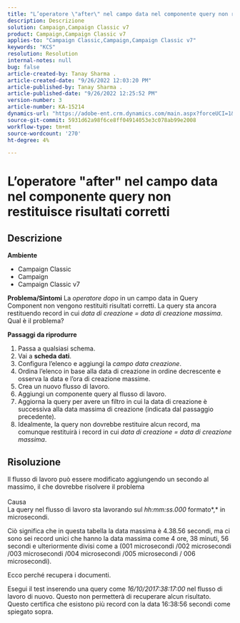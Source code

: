 ```yaml
---
title: "L’operatore \"after\" nel campo data nel componente query non restituisce risultati corretti"
description: Descrizione
solution: Campaign,Campaign Classic v7
product: Campaign,Campaign Classic v7
applies-to: "Campaign Classic,Campaign,Campaign Classic v7"
keywords: "KCS"
resolution: Resolution
internal-notes: null
bug: false
article-created-by: Tanay Sharma .
article-created-date: "9/26/2022 12:03:20 PM"
article-published-by: Tanay Sharma .
article-published-date: "9/26/2022 12:25:52 PM"
version-number: 3
article-number: KA-15214
dynamics-url: "https://adobe-ent.crm.dynamics.com/main.aspx?forceUCI=1&pagetype=entityrecord&etn=knowledgearticle&id=3cbc6231-933d-ed11-9db1-002248086735"
source-git-commit: 5931d62a98f6ce8ff04914053e3c078ab99e2008
workflow-type: tm+mt
source-wordcount: '270'
ht-degree: 4%

---
```


# L’operatore &quot;after&quot; nel campo data nel componente query non restituisce risultati corretti

## Descrizione

<b>Ambiente</b>
- Campaign Classic
- Campaign
- Campaign Classic v7



<b>Problema/Sintomi</b>
La *operatore dopo* in un campo data in Query Component non vengono restituiti risultati corretti. La query sta ancora restituendo record in cui *data di creazione = data di creazione massima*. Qual è il problema?



<b>Passaggi da riprodurre</b>



1. Passa a qualsiasi schema.
2. Vai a <b>scheda dati</b>.
3. Configura l’elenco e aggiungi la *campo data creazione*.
4. Ordina l’elenco in base alla data di creazione in ordine decrescente e osserva la data e l’ora di creazione massime.
5. Crea un nuovo flusso di lavoro.
6. Aggiungi un componente query al flusso di lavoro.
7. Aggiorna la query per avere un filtro in cui la data di creazione è successiva alla data massima di creazione (indicata dal passaggio precedente).
8. Idealmente, la query non dovrebbe restituire alcun record, ma comunque restituirà i record in cui *data di creazione = data di creazione massima*.





## Risoluzione




Il flusso di lavoro può essere modificato aggiungendo un secondo al massimo, il che dovrebbe risolvere il problema
<br><br>Causa<br>
La query nel flusso di lavoro sta lavorando sul *hh:mm:ss.000* formato*,* in microsecondi.

Ciò significa che in questa tabella la data massima è 4.38.56 secondi, ma ci sono sei record unici che hanno la data massima come 4 ore, 38 minuti, 56 secondi e ulteriormente divisi come a (001 microsecondi /002 microsecondi /003 microsecondi /004 microsecondi /005 microsecondi / 006 microsecondi).

Ecco perché recupera i documenti.

Esegui il test inserendo una query come *16/10/2017:38:17:00* nel flusso di lavoro di nuovo. Questo non permetterà di recuperare alcun risultato. Questo certifica che esistono più record con la data 16:38:56 secondi come spiegato sopra.
